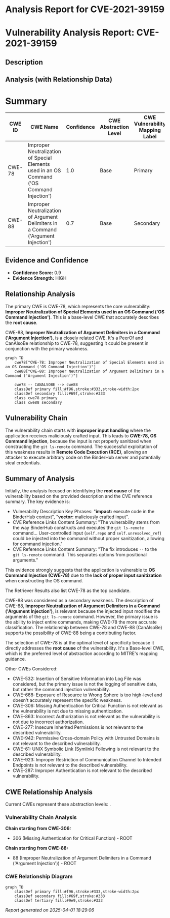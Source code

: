 # Analysis Report for CVE-2021-39159

# Vulnerability Analysis Report: CVE-2021-39159

## Description



## Analysis (with Relationship Data)

# Summary
| CWE ID | CWE Name | Confidence | CWE Abstraction Level | CWE Vulnerability Mapping Label | CWE-Vulnerability Mapping Notes |
|---|---|---|---|---|---|
| CWE-78 | Improper Neutralization of Special Elements used in an OS Command ('OS Command Injection') | 1.0 | Base | Primary | Allowed |
| CWE-88 | Improper Neutralization of Argument Delimiters in a Command ('Argument Injection') | 0.7 | Base | Secondary | Allowed |

## Evidence and Confidence

*   **Confidence Score:** 0.9
*   **Evidence Strength:** HIGH

## Relationship Analysis
The primary CWE is CWE-78, which represents the core vulnerability: **Improper Neutralization of Special Elements used in an OS Command ('OS Command Injection')**. This is a base-level CWE that accurately describes the **root cause**.

CWE-88, **Improper Neutralization of Argument Delimiters in a Command ('Argument Injection')**, is a closely related CWE. It's a PeerOf and CanAlsoBe relationship to CWE-78, suggesting it could be present in conjunction with the primary weakness.

```mermaid
graph TD
    cwe78["CWE-78: Improper Neutralization of Special Elements used in an OS Command ('OS Command Injection')"]
    cwe88["CWE-88: Improper Neutralization of Argument Delimiters in a Command ('Argument Injection')"]

    cwe78 -- CANALSOBE --> cwe88
    classDef primary fill:#f96,stroke:#333,stroke-width:2px
    classDef secondary fill:#69f,stroke:#333
    class cwe78 primary
    class cwe88 secondary
```

## Vulnerability Chain
The vulnerability chain starts with **improper input handling** where the application receives maliciously crafted input. This leads to **CWE-78, OS Command Injection**, because the input is not properly sanitized when constructing the `git ls-remote` command. The successful exploitation of this weakness results in **Remote Code Execution (RCE)**, allowing an attacker to execute arbitrary code on the BinderHub server and potentially steal credentials.

## Summary of Analysis
Initially, the analysis focused on identifying the **root cause** of the vulnerability based on the provided description and the CVE reference summary. The key evidence is:

*   Vulnerability Description Key Phrases: "**impact:** execute code in the BinderHub context", "**vector:** maliciously crafted input".
*   CVE Reference Links Content Summary: "The vulnerability stems from the way BinderHub constructs and executes the `git ls-remote` command... User-controlled input (`self.repo` and `self.unresolved_ref`) could be injected into the command without proper sanitization, allowing for command injection."
*   CVE Reference Links Content Summary: "The fix introduces `--` to the `git ls-remote` command. This separates options from positional arguments."

This evidence strongly suggests that the application is vulnerable to **OS Command Injection (CWE-78)** due to the **lack of proper input sanitization** when constructing the OS command.

The Retriever Results also list CWE-78 as the top candidate.

CWE-88 was considered as a secondary weakness. The description of CWE-88, **Improper Neutralization of Argument Delimiters in a Command ('Argument Injection')**, is relevant because the injected input modifies the arguments of the `git ls-remote` command. However, the primary issue is the ability to inject entire commands, making CWE-78 the more accurate classification. The relationship between CWE-78 and CWE-88 (CanAlsoBe) supports the possibility of CWE-88 being a contributing factor.

The selection of CWE-78 is at the optimal level of specificity because it directly addresses the **root cause** of the vulnerability. It's a Base-level CWE, which is the preferred level of abstraction according to MITRE's mapping guidance.

Other CWEs Considered:

*   CWE-532: Insertion of Sensitive Information into Log File was considered, but the primary issue is not the logging of sensitive data, but rather the command injection vulnerability.
*   CWE-668: Exposure of Resource to Wrong Sphere is too high-level and doesn't accurately represent the specific weakness.
*   CWE-306: Missing Authentication for Critical Function is not relevant as the vulnerability is not due to missing authentication.
*   CWE-863: Incorrect Authorization is not relevant as the vulnerability is not due to incorrect authorization.
*   CWE-277: Insecure Inherited Permissions is not relevant to the described vulnerability.
*   CWE-942: Permissive Cross-domain Policy with Untrusted Domains is not relevant to the described vulnerability.
*   CWE-61: UNIX Symbolic Link (Symlink) Following is not relevant to the described vulnerability.
*   CWE-923: Improper Restriction of Communication Channel to Intended Endpoints is not relevant to the described vulnerability.
*   CWE-287: Improper Authentication is not relevant to the described vulnerability.


## CWE Relationship Analysis

Current CWEs represent these abstraction levels: .


### Vulnerability Chain Analysis

**Chain starting from CWE-306:**
- 306 (Missing Authentication for Critical Function) - ROOT


**Chain starting from CWE-88:**
- 88 (Improper Neutralization of Argument Delimiters in a Command ('Argument Injection')) - ROOT



### CWE Relationship Diagram

```mermaid
graph TD
    classDef primary fill:#f96,stroke:#333,stroke-width:2px
    classDef secondary fill:#69f,stroke:#333
    classDef tertiary fill:#9e9,stroke:#333
```



*Report generated on 2025-04-01 18:29:06*
